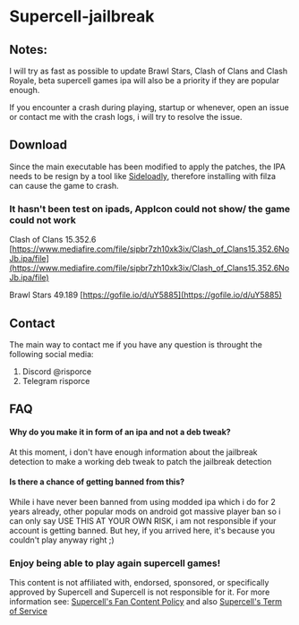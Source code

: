 # Supercell-jailbreak
## Notes: ##

I will try as fast as possible to update Brawl Stars, Clash of Clans and Clash Royale, beta supercell games ipa will also be a priority if they are popular enough.

If you encounter a crash during playing, startup or whenever, open an issue or contact me with the crash logs, i will try to resolve the issue.


## Download ##

Since the main executable has been modified to apply the patches, the IPA needs to be resign by a tool like [Sideloadly](https://sideloadly.io/), therefore installing with filza can cause the game to crash.

### It hasn't been test on ipads, AppIcon could not show/ the game could not work ###
Clash of Clans 15.352.6 [https://www.mediafire.com/file/sipbr7zh10xk3ix/Clash_of_Clans15.352.6NoJb.ipa/file](https://www.mediafire.com/file/sipbr7zh10xk3ix/Clash_of_Clans15.352.6NoJb.ipa/file)

Brawl Stars 49.189 [https://gofile.io/d/uY5885](https://gofile.io/d/uY5885)

## Contact ##
The main way to contact me if you have any question is throught the following social media:
1. Discord @risporce
2. Telegram risporce

## FAQ ##

####  Why do you make it in form of an ipa and not a deb tweak? ####
At this moment, i don't have enough information about the jailbreak detection to make a working deb tweak to patch the jailbreak detection

#### Is there a chance of getting banned from this? #### 
While i have never been banned from using modded ipa which i do for 2 years already, other popular mods on android got massive player ban so i can only say USE THIS AT YOUR OWN RISK, i am not responsible if your account is getting banned. But hey, if you arrived here, it's because you couldn't play anyway right ;)

### Enjoy being able to play again supercell games! ###
This content is not affiliated with, endorsed, sponsored, or specifically approved by Supercell and Supercell is not responsible for it. For more information see: [Supercell's Fan Content Policy](https://supercell.com/en/fan-content-policy/) and also [Supercell's Term of Service](https://supercell.com/en/terms-of-service/)
